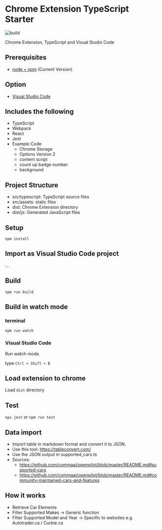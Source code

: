 # Chrome Extension TypeScript Starter

![build](https://github.com/chibat/chrome-extension-typescript-starter/workflows/build/badge.svg)

Chrome Extension, TypeScript and Visual Studio Code

## Prerequisites

* [node + npm](https://nodejs.org/) (Current Version)

## Option

* [Visual Studio Code](https://code.visualstudio.com/)

## Includes the following

* TypeScript
* Webpack
* React
* Jest
* Example Code
    * Chrome Storage
    * Options Version 2
    * content script
    * count up badge number
    * background

## Project Structure

* src/typescript: TypeScript source files
* src/assets: static files
* dist: Chrome Extension directory
* dist/js: Generated JavaScript files

## Setup

```
npm install
```

## Import as Visual Studio Code project

...

## Build

```
npm run build
```

## Build in watch mode

### terminal

```
npm run watch   
```

### Visual Studio Code

Run watch mode.

type `Ctrl + Shift + B`

## Load extension to chrome

Load `dist` directory

## Test
`npx jest` or `npm run test`

## Data import

- Import table in markdown format and convert it to JSON.
- Use this tool: https://tableconvert.com/
- Use the JSON output in supported_cars.ts
- Sources: 
    - https://github.com/commaai/openpilot/blob/master/README.md#supported-cars
    - https://github.com/commaai/openpilot/blob/master/README.md#community-maintained-cars-and-features

## How it works
- Retrieve Car Elements
- Filter Supported Makes -> Generic function
- FIlter Supported Model and Year -> Specific to websites e.g. Autotrader.ca / Curbie.ca
